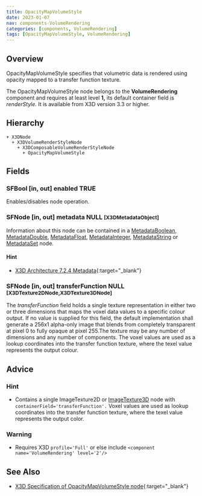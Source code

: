 ```yaml
---
title: OpacityMapVolumeStyle
date: 2023-01-07
nav: components-VolumeRendering
categories: [components, VolumeRendering]
tags: [OpacityMapVolumeStyle, VolumeRendering]
---
```

<style>
.post h3 {
  word-spacing: 0.2em;
}
</style>

## Overview

OpacityMapVolumeStyle specifies that volumetric data is rendered using opacity mapped to a transfer function texture.

The OpacityMapVolumeStyle node belongs to the **VolumeRendering** component and requires at least level **1,** its default container field is *renderStyle.* It is available from X3D version 3.3 or higher.

## Hierarchy

```
+ X3DNode
  + X3DVolumeRenderStyleNode
    + X3DComposableVolumeRenderStyleNode
      + OpacityMapVolumeStyle
```

## Fields

### SFBool [in, out] **enabled** TRUE

Enables/disables node operation.

### SFNode [in, out] **metadata** NULL <small>[X3DMetadataObject]</small>

Information about this node can be contained in a [MetadataBoolean](../core/metadataboolean/), [MetadataDouble](../core/metadatadouble/), [MetadataFloat](../core/metadatafloat/), [MetadataInteger](../core/metadatainteger/), [MetadataString](../core/metadatastring/) or [MetadataSet](../core/metadataset/) node.

#### Hint

- [X3D Architecture 7.2.4 Metadata](https://www.web3d.org/specifications/X3Dv4Draft/ISO-IEC19775-1v4-IS.proof//Part01/components/core.html#Metadata){:target="_blank"}

### SFNode [in, out] **transferFunction** NULL <small>[X3DTexture2DNode,X3DTexture3DNode]</small>

The *transferFunction* field holds a single texture representation in either two or three dimensions that maps the voxel data values to a specific colour output. If no value is supplied for this field, the default implementation shall generate a 256x1 alpha-only image that blends from completely transparent at pixel 0 to fully opaque at pixel 255.The texture may be any number of dimensions and any number of components. The voxel values are used as a lookup coordinates into the transfer function texture, where the texel value represents the output colour.

## Advice

### Hint

- Contains a single ImageTexture2D or [ImageTexture3D](../texturing3d/imagetexture3d/) node with `containerField='transferFunction'.` Voxel values are used as lookup coordinates into the transfer function texture, where the texel value represents the output color.

### Warning

- Requires X3D `profile='Full'` or else include `<component name='VolumeRendering' level='2'/>`

## See Also

- [X3D Specification of OpacityMapVolumeStyle node](https://www.web3d.org/documents/specifications/19775-1/V4.0/Part01/components/volume.html#OpacityMapVolumeStyle){:target="_blank"}
